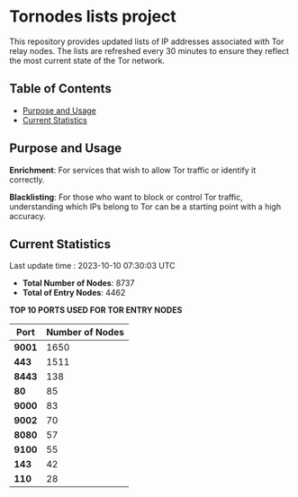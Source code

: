 # Tornodes lists project

This repository provides updated lists of IP addresses associated with Tor relay nodes. The lists are refreshed every 30 minutes to ensure they reflect the most current state of the Tor network.

## Table of Contents

- [Purpose and Usage](#purpose-and-usage)
- [Current Statistics](#current-statistics)


## Purpose and Usage

**Enrichment**: For services that wish to allow Tor traffic or identify it correctly.

**Blacklisting**: For those who want to block or control Tor traffic, understanding which IPs belong to Tor can be a starting point with a high accuracy.

## Current Statistics

Last update time : 2023-10-10 07:30:03 UTC

- **Total Number of Nodes**: 8737
- **Total of Entry Nodes**: 4462

**TOP 10 PORTS USED FOR TOR ENTRY NODES**

| **Port** | **Number of Nodes** |
|------|-----------------|
| **9001**   | 1650  |
| **443**   | 1511  |
| **8443**   | 138  |
| **80**   | 85  |
| **9000**   | 83  |
| **9002**   | 70  |
| **8080**   | 57  |
| **9100**   | 55  |
| **143**   | 42  |
| **110**   | 28  |

